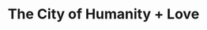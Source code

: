 ---
pid: FS125
title: The City of Humanity + Love
location_transcription: Logan Square
zipcode: '19144'
outside_phl: 
neighborhood: Germantown
age: '47'
age_range: 40-49
instagram: 
image_file_name: FS_125.jpg
proposal_transcription: An Appropriate Monument would be people of all races, ages
  and ethnicities Holding hands in a circle.
topic: Inclusivity,Unity,Youth,Race Ethnicity
topic_summary: 0, 0, 0, 0
type: 
keywords_other: 
credit: 
image_labels: 
twitter: 
facebook: 
permalink: "/monuments/fs125/"
layout: item-page
---
